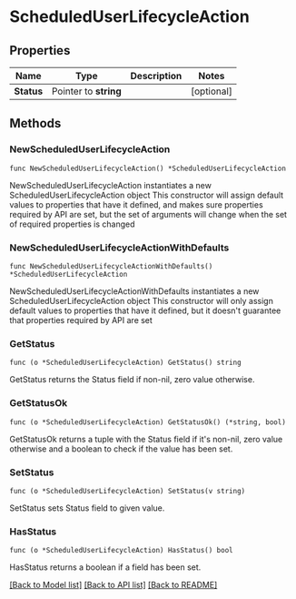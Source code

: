 # ScheduledUserLifecycleAction

## Properties

Name | Type | Description | Notes
------------ | ------------- | ------------- | -------------
**Status** | Pointer to **string** |  | [optional] 

## Methods

### NewScheduledUserLifecycleAction

`func NewScheduledUserLifecycleAction() *ScheduledUserLifecycleAction`

NewScheduledUserLifecycleAction instantiates a new ScheduledUserLifecycleAction object
This constructor will assign default values to properties that have it defined,
and makes sure properties required by API are set, but the set of arguments
will change when the set of required properties is changed

### NewScheduledUserLifecycleActionWithDefaults

`func NewScheduledUserLifecycleActionWithDefaults() *ScheduledUserLifecycleAction`

NewScheduledUserLifecycleActionWithDefaults instantiates a new ScheduledUserLifecycleAction object
This constructor will only assign default values to properties that have it defined,
but it doesn't guarantee that properties required by API are set

### GetStatus

`func (o *ScheduledUserLifecycleAction) GetStatus() string`

GetStatus returns the Status field if non-nil, zero value otherwise.

### GetStatusOk

`func (o *ScheduledUserLifecycleAction) GetStatusOk() (*string, bool)`

GetStatusOk returns a tuple with the Status field if it's non-nil, zero value otherwise
and a boolean to check if the value has been set.

### SetStatus

`func (o *ScheduledUserLifecycleAction) SetStatus(v string)`

SetStatus sets Status field to given value.

### HasStatus

`func (o *ScheduledUserLifecycleAction) HasStatus() bool`

HasStatus returns a boolean if a field has been set.


[[Back to Model list]](../README.md#documentation-for-models) [[Back to API list]](../README.md#documentation-for-api-endpoints) [[Back to README]](../README.md)


